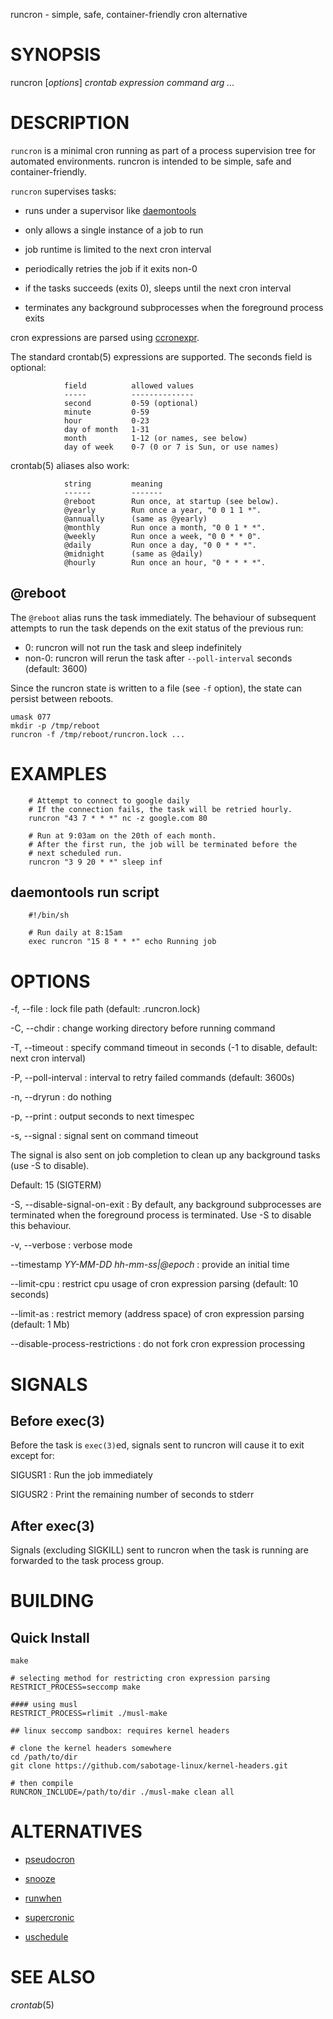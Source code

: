 runcron - simple, safe, container-friendly cron alternative

# SYNOPSIS

runcron [*options*] *crontab expression* *command* *arg* *...*

# DESCRIPTION

`runcron` is a minimal cron running as part of a process supervision
tree for automated environments. runcron is intended to be simple,
safe and container-friendly.

`runcron` supervises tasks:

* runs under a supervisor like
  [daemontools](https://cr.yp.to/daemontools.html)

* only allows a single instance of a job to run

* job runtime is limited to the next cron interval

* periodically retries the job if it exits non-0

* if the tasks succeeds (exits 0), sleeps until the next cron interval

* terminates any background subprocesses when the foreground process exits

cron expressions are parsed using
[ccronexpr](https://github.com/staticlibs/ccronexpr).

The standard crontab(5) expressions are supported. The seconds field
is optional:

				field          allowed values
				-----          --------------
				second         0-59 (optional)
				minute         0-59
				hour           0-23
				day of month   1-31
				month          1-12 (or names, see below)
				day of week    0-7 (0 or 7 is Sun, or use names)

crontab(5) aliases also work:

				string         meaning
				------         -------
				@reboot        Run once, at startup (see below).
				@yearly        Run once a year, "0 0 1 1 *".
				@annually      (same as @yearly)
				@monthly       Run once a month, "0 0 1 * *".
				@weekly        Run once a week, "0 0 * * 0".
				@daily         Run once a day, "0 0 * * *".
				@midnight      (same as @daily)
				@hourly        Run once an hour, "0 * * * *".

## @reboot

The `@reboot` alias runs the task immediately. The behaviour of subsequent
attempts to run the task depends on the exit status of the previous run:

* 0: runcron will not run the task and sleep indefinitely
* non-0: runcron will rerun the task after `--poll-interval` seconds
  (default: 3600)

Since the runcron state is written to a file (see `-f` option), the
state can persist between reboots.

~~~
umask 077
mkdir -p /tmp/reboot
runcron -f /tmp/reboot/runcron.lock ...
~~~

# EXAMPLES

        # Attempt to connect to google daily
        # If the connection fails, the task will be retried hourly.
        runcron "43 7 * * *" nc -z google.com 80

        # Run at 9:03am on the 20th of each month.
        # After the first run, the job will be terminated before the
        # next scheduled run.
        runcron "3 9 20 * *" sleep inf

## daemontools run script

        #!/bin/sh

        # Run daily at 8:15am
        exec runcron "15 8 * * *" echo Running job

# OPTIONS

-f, --file
: lock file path (default: .runcron.lock)

-C, --chdir
: change working directory before running command

-T, --timeout
: specify command timeout in seconds (-1 to disable, default: next
  cron interval)

-P, --poll-interval
: interval to retry failed commands (default: 3600s)

-n, --dryrun
: do nothing

-p, --print
: output seconds to next timespec

-s, --signal
: signal sent on command timeout

  The signal is also sent on job completion to clean up any background
  tasks (use -S to disable).

  Default: 15 (SIGTERM)

-S, --disable-signal-on-exit
: By default, any background subprocesses are terminated when the
  foreground process is terminated. Use -S to disable this behaviour.

-v, --verbose
: verbose mode

--timestamp *YY-MM-DD hh-mm-ss|@epoch*
: provide an initial time

--limit-cpu
: restrict cpu usage of cron expression parsing (default: 10 seconds)

--limit-as
: restrict memory (address space) of cron expression parsing (default: 1 Mb)

--disable-process-restrictions
: do not fork cron expression processing

# SIGNALS

## Before exec(3)

Before the task is `exec(3)`ed, signals sent to runcron will cause it
to exit except for:

SIGUSR1
: Run the job immediately

SIGUSR2
: Print the remaining number of seconds to stderr

## After exec(3)

Signals (excluding SIGKILL) sent to runcron when the task is running
are forwarded to the task process group.

# BUILDING

## Quick Install

    make

    # selecting method for restricting cron expression parsing
    RESTRICT_PROCESS=seccomp make

    #### using musl
    RESTRICT_PROCESS=rlimit ./musl-make

    ## linux seccomp sandbox: requires kernel headers

    # clone the kernel headers somewhere
    cd /path/to/dir
    git clone https://github.com/sabotage-linux/kernel-headers.git

    # then compile
    RUNCRON_INCLUDE=/path/to/dir ./musl-make clean all

# ALTERNATIVES

* [pseudocron](https://github.com/msantos/pseudocron)

* [snooze](https://github.com/leahneukirchen/snooze)

* [runwhen](http://code.dogmap.org/runwhen/)

* [supercronic](https://github.com/aptible/supercronic)

* [uschedule](https://ohse.de/uwe/uschedule.html)

# SEE ALSO

_crontab_(5)
